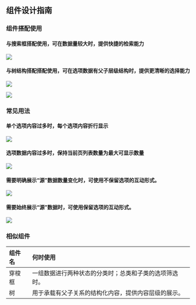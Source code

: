 ## 组件设计指南


### 组件搭配使用


#### 与搜索框搭配使用，可在数据量较大时，提供快捷的检索能力

![](https://iwiki.oa.tencent.com/download/attachments/457350942/image2020-10-28_18-39-2.png?version=1&modificationDate=1606718617000&api=v2)

#### 与树结构搭配搭配使用，可在选项数据有父子层级结构时，提供更清晰的选择能力

![](https://iwiki.oa.tencent.com/download/attachments/457350942/image2020-10-28_18-45-56.png?version=1&modificationDate=1606718617000&api=v2)

![](https://iwiki.oa.tencent.com/download/attachments/457350942/%E6%A0%91%E7%BB%93%E6%9E%84_%E5%8F%B3%E9%80%89%E6%8B%A9.png?version=1&modificationDate=1606718619000&api=v2)



### 常见用法

#### 单个选项内容过多时，每个选项内容折行显示

![](https://iwiki.oa.tencent.com/download/attachments/457350942/image2020-10-28_18-41-17.png?version=1&modificationDate=1606718619000&api=v2)

#### 选项数据内容过多时，保持当前页列表数量为最大可显示数量

![](https://iwiki.oa.tencent.com/download/attachments/457350942/%E5%8A%A0%E6%90%9C%E7%B4%A2.png?version=1&modificationDate=1606718619000&api=v2)

#### 需要明确展示“源”数据数量变化时，可使用不保留选项的互动形式。
![](https://iwiki.oa.tencent.com/download/attachments/457350942/image2020-10-28_18-52-24.png?version=1&modificationDate=1606718618000&api=v2)

#### 需要始终展示“源”数据时，可使用保留选项的互动形式。

![](https://iwiki.oa.tencent.com/download/attachments/457350942/%E5%8F%B3%E5%A4%8D%E5%88%B6.png?version=1&modificationDate=1606718618000&api=v2)


### 相似组件

| 组件名 | 何时使用                                                   |
| :----- | :--------------------------------------------------------- |
| 穿梭框 | 一组数据进行两种状态的分类时；总类和子类的选项筛选时。     |
| 树     | 用于承载有父子关系的结构化内容，提供内容层级的展示。       |

